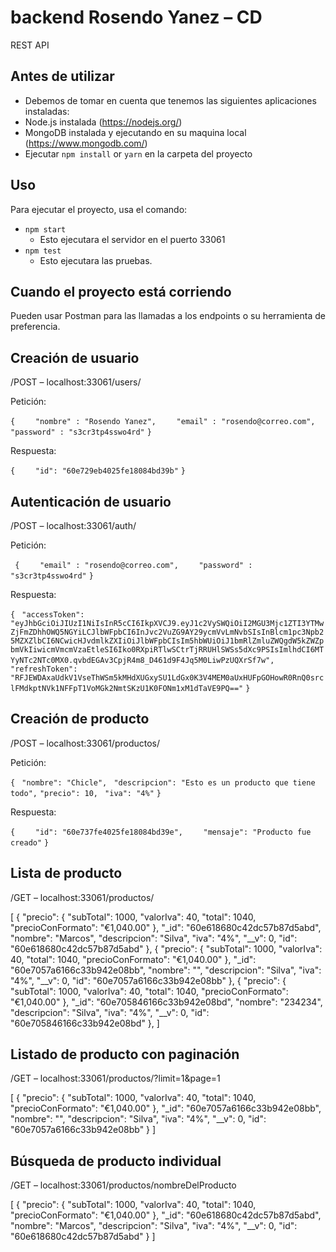 # backend Rosendo Yanez – CD

REST API

## Antes de utilizar 

- Debemos de tomar en cuenta que tenemos las siguientes aplicaciones instaladas:
 - Node.js instalada (https://nodejs.org/)
 - MongoDB instalada y ejecutando en su maquina local (https://www.mongodb.com/)
 - Ejecutar `npm install` or `yarn` en la carpeta del proyecto

## Uso

Para ejecutar el proyecto, usa el comando:
 - `npm start`
    - Esto ejecutara el servidor en el puerto 33061
  - `npm test`
    - Esto ejecutara las pruebas.

## Cuando el proyecto está corriendo

Pueden usar Postman para las llamadas a los endpoints o su herramienta de preferencia.

## Creación de usuario

/POST – localhost:33061/users/

Petición:

`{`
`    "nombre" : "Rosendo Yanez",`
`    "email" : "rosendo@correo.com",`
`    "password" : "s3cr3tp4sswo4rd"`
`}`

Respuesta:

`{`
`    "id": "60e729eb4025fe18084bd39b"`
`}`

## Autenticación de usuario

/POST – localhost:33061/auth/

Petición:

` {`
`    "email" : "rosendo@correo.com",`
`    "password" : "s3cr3tp4sswo4rd"`
`}`

Respuesta:

`{`
   ` "accessToken": "eyJhbGciOiJIUzI1NiIsInR5cCI6IkpXVCJ9.eyJ1c2VySWQiOiI2MGU3Mjc1ZTI3YTMwZjFmZDhhOWQ5NGYiLCJlbWFpbCI6InJvc2VuZG9AY29ycmVvLmNvbSIsInBlcm1pc3Npb25MZXZlbCI6NCwicHJvdmlkZXIiOiJlbWFpbCIsIm5hbWUiOiJ1bmRlZmluZWQgdW5kZWZpbmVkIiwicmVmcmVzaEtleSI6Iko0RXpiRTlwSCtrTjRRUHlSWSs5dXc9PSIsImlhdCI6MTYyNTc2NTc0MX0.qvbdEGAv3CpjR4m8_D461d9F4Jq5M0LiwPzUQXrSf7w",`
   ` "refreshToken": "RFJEWDAxaUdkV1VseThWSm5kMHdXUGxySU1LdGx0K3V4MEM0aUxHUFpGOHowR0RnQ0srclFMdkptNVk1NFFpT1VoMGk2NmtSKzU1K0FONm1xM1dTaVE9PQ=="`
`}`


## Creación de producto

/POST – localhost:33061/productos/

Petición:

`{ `
    `"nombre": "Chicle",`
   ` "descripcion": "Esto es un producto que tiene todo",`
    `"precio": 10,`
   ` "iva": "4%"`
`}`

Respuesta:

`{`
`    "id": "60e737fe4025fe18084bd39e",`
`    "mensaje": "Producto fue creado"`
`}`

## Lista de producto

/GET – localhost:33061/productos/

[
    {
        "precio": {
            "subTotal": 1000,
            "valorIva": 40,
            "total": 1040,
            "precioConFormato": "€1,040.00"
        },
        "_id": "60e618680c42dc57b87d5abd",
        "nombre": "Marcos",
        "descripcion": "Silva",
        "iva": "4%",
        "__v": 0,
        "id": "60e618680c42dc57b87d5abd"
    },
    {
        "precio": {
            "subTotal": 1000,
            "valorIva": 40,
            "total": 1040,
            "precioConFormato": "€1,040.00"
        },
        "_id": "60e7057a6166c33b942e08bb",
        "nombre": "",
        "descripcion": "Silva",
        "iva": "4%",
        "__v": 0,
        "id": "60e7057a6166c33b942e08bb"
    },
    {
        "precio": {
            "subTotal": 1000,
            "valorIva": 40,
            "total": 1040,
            "precioConFormato": "€1,040.00"
        },
        "_id": "60e705846166c33b942e08bd",
        "nombre": "234234",
        "descripcion": "Silva",
        "iva": "4%",
        "__v": 0,
        "id": "60e705846166c33b942e08bd"
    },
]

## Listado de producto con paginación 

/GET – localhost:33061/productos/?limit=1&page=1

[
    {
        "precio": {
            "subTotal": 1000,
            "valorIva": 40,
            "total": 1040,
            "precioConFormato": "€1,040.00"
        },
        "_id": "60e7057a6166c33b942e08bb",
        "nombre": "",
        "descripcion": "Silva",
        "iva": "4%",
        "__v": 0,
        "id": "60e7057a6166c33b942e08bb"
    }
]

## Búsqueda de producto individual

/GET – localhost:33061/productos/nombreDelProducto

[
    {
        "precio": {
            "subTotal": 1000,
            "valorIva": 40,
            "total": 1040,
            "precioConFormato": "€1,040.00"
        },
        "_id": "60e618680c42dc57b87d5abd",
        "nombre": "Marcos",
        "descripcion": "Silva",
        "iva": "4%",
        "__v": 0,
        "id": "60e618680c42dc57b87d5abd"
    }
]

